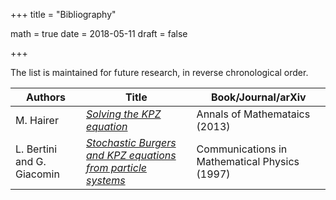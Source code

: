 +++
title = "Bibliography"

math = true
date = 2018-05-11
draft = false

+++

The list is maintained for future research, in reverse chronological order.

**Authors** | **Title** | **Book/Journal/arXiv**
--- | --- | ---
M. Hairer | [_Solving the KPZ equation_](http://annals.math.princeton.edu/2013/178-2/p04) | Annals of Mathemataics (2013)
L. Bertini and G. Giacomin | [_Stochastic Burgers and KPZ equations from particle systems_](https://projecteuclid.org/euclid.cmp/1158328658) | Communications in Mathematical Physics (1997)